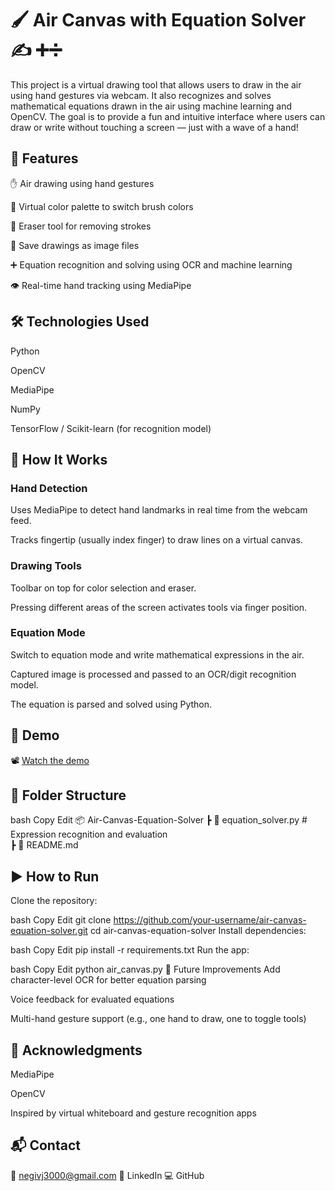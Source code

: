 # 🖌️ Air Canvas with Equation Solver ✍️ ➕➗  
This project is a virtual drawing tool that allows users to draw in the air using hand gestures via webcam. It also recognizes and solves mathematical equations drawn in the air using machine learning and OpenCV. The goal is to provide a fun and intuitive interface where users can draw or write without touching a screen — just with a wave of a hand!  

## 🚀 Features
✋ Air drawing using hand gestures  

🎨 Virtual color palette to switch brush colors  

🧼 Eraser tool for removing strokes  

💾 Save drawings as image files  

➕ Equation recognition and solving using OCR and machine learning  

👁️ Real-time hand tracking using MediaPipe  

## 🛠️ Technologies Used
Python

OpenCV

MediaPipe

NumPy

TensorFlow / Scikit-learn (for recognition model)

## 🧠 How It Works
### Hand Detection  

Uses MediaPipe to detect hand landmarks in real time from the webcam feed.  

Tracks fingertip (usually index finger) to draw lines on a virtual canvas.  

### Drawing Tools    

Toolbar on top for color selection and eraser.  

Pressing different areas of the screen activates tools via finger position.  

### Equation Mode

Switch to equation mode and write mathematical expressions in the air.

Captured image is processed and passed to an OCR/digit recognition model.

The equation is parsed and solved using Python.

## 📸 Demo
📽️ [Watch the demo](demo-video.mp4)


## 📁 Folder Structure
bash
Copy
Edit
📦 Air-Canvas-Equation-Solver
 ┣ 📜 equation_solver.py         # Expression recognition and evaluation  
 ┣ 📜 README.md  
## ▶️ How to Run
Clone the repository:

bash
Copy
Edit
git clone https://github.com/your-username/air-canvas-equation-solver.git
cd air-canvas-equation-solver
Install dependencies:

bash
Copy
Edit
pip install -r requirements.txt
Run the app:

bash
Copy
Edit
python air_canvas.py
🔮 Future Improvements
Add character-level OCR for better equation parsing

Voice feedback for evaluated equations

Multi-hand gesture support (e.g., one hand to draw, one to toggle tools)

## 🙌 Acknowledgments
MediaPipe

OpenCV

Inspired by virtual whiteboard and gesture recognition apps

## 📬 Contact
📧 negivj3000@gmail.com
🔗 LinkedIn
💻 GitHub

